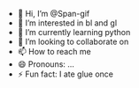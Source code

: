 - 👋 Hi, I’m @Span-gif
- 👀 I’m interested in bl and gl
- 🌱 I’m currently learning python
- 💞️ I’m looking to collaborate on 
- 📫 How to reach me
- 😄 Pronouns: ...
- ⚡ Fun fact: I ate glue once 
<!---
Span-gif/Span-gif is a ✨ special ✨ repository because its `README.md` (this file) appears on your GitHub profile.
You can click the Preview link to take a look at your changes.
--->
